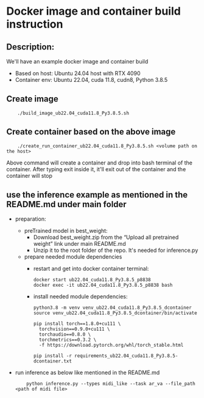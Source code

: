 # Docker image and container build instruction

## Description:
We'll have an example docker image and container build 
- Based on host: Ubuntu 24.04 host with RTX 4090
- Container env: Ubuntu 22.04, cuda 11.8, cudn8, Python 3.8.5

## Create image
        ./build_image_ub22.04_cuda11.8_Py3.8.5.sh

## Create container based on the above image
        ./create_run_container_ub22.04_cuda11.8_Py3.8.5.sh <volume path on the host>
Above command will create a container and drop into bash terminal of the container.  After typing exit inside it, it'll exit out  of the container and the container will stop

## use the inference example as mentioned in the README.md under main folder
- preparation:
  - preTrained model in best_weight:
    - Download best_weight.zip from the “Upload all pretrained weight” link under main README.md
    - Unzip it to the root folder of the repo. It's needed for inference.py 
  - prepare needed module dependencies
    - restart and get into docker container terminal:

          docker start ub22.04_cuda11.8_Py3.8.5_p8838
          docker exec -it ub22.04_cuda11.8_Py3.8.5_p8838 bash

    - install needed module dependencies:
          
          python3.8 -m venv venv_ub22.04_cuda11.8_Py3.8.5_dcontainer
          source venv_ub22.04_cuda11.8_Py3.8.5_dcontainer/bin/activate
    
          pip install torch==1.8.0+cu111 \
            torchvision==0.9.0+cu111 \
            torchaudio==0.8.0 \
            torchmetrics==0.3.2 \
            -f https://download.pytorch.org/whl/torch_stable.html

          pip install -r requirements_ub22.04_cuda11.8_Py3.8.5-dcontainer.txt

- run inference as below like mentioned in the README.md 

          python inference.py --types midi_like --task ar_va --file_path <path of midi file> 
